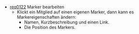 * [req0122](https://github.com/PolitAktiv/politaktiv-requirements/tree/master/de/requirements/req0122.md) Marker bearbeiten
  * Klickt ein Mitglied auf einen eigenen Marker, dann kann es Markereigenschaften ändern:
    * Namen, Kurzbeschreibung und einen Link.
    * Die Position des Markers.
